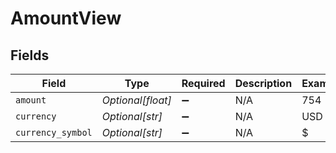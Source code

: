 # AmountView


## Fields

| Field              | Type               | Required           | Description        | Example            |
| ------------------ | ------------------ | ------------------ | ------------------ | ------------------ |
| `amount`           | *Optional[float]*  | :heavy_minus_sign: | N/A                | 754                |
| `currency`         | *Optional[str]*    | :heavy_minus_sign: | N/A                | USD                |
| `currency_symbol`  | *Optional[str]*    | :heavy_minus_sign: | N/A                | $                  |